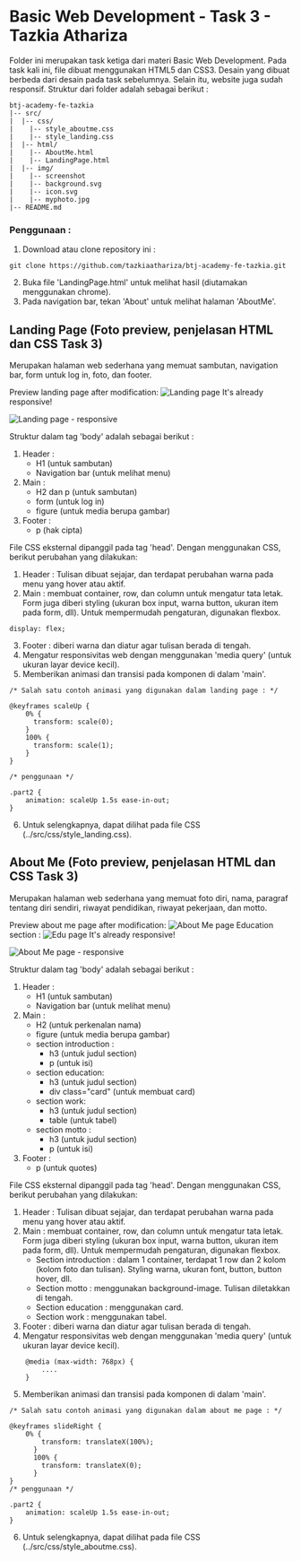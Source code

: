 # Basic Web Development - Task 3 - Tazkia Athariza

Folder ini merupakan task ketiga dari materi Basic Web Development. Pada task kali ini, file dibuat menggunakan HTML5 dan CSS3. Desain yang dibuat berbeda dari desain pada task sebelumnya. Selain itu, website juga sudah responsif. Struktur dari folder adalah sebagai berikut :

```
btj-academy-fe-tazkia
|-- src/
|  |-- css/
|    |-- style_aboutme.css
|    |-- style_landing.css
|  |-- html/
|    |-- AboutMe.html
|    |-- LandingPage.html
|  |-- img/
|    |-- screenshot
|    |-- background.svg
|    |-- icon.svg
|    |-- myphoto.jpg
|-- README.md
```

### Penggunaan :
1. Download atau clone repository ini :
```
git clone https://github.com/tazkiaathariza/btj-academy-fe-tazkia.git
```
2. Buka file 'LandingPage.html' untuk melihat hasil (diutamakan menggunakan chrome).
3. Pada navigation bar, tekan 'About' untuk melihat halaman 'AboutMe'.

## Landing Page (Foto preview, penjelasan HTML dan CSS Task 3)

Merupakan halaman web sederhana yang memuat sambutan, navigation bar, form untuk log in, foto, dan footer. 

Preview landing page after modification:
![Landing page](/src/img/screenshot/landing_after.png)
It's already responsive!

![Landing page - responsive](/src/img/screenshot/responsive_landing.png)

Struktur dalam tag 'body' adalah sebagai berikut :

1. Header :
    - H1 (untuk sambutan)
    - Navigation bar (untuk melihat menu)
2. Main :
    - H2 dan p (untuk sambutan)
    - form (untuk log in)
    - figure (untuk media berupa gambar)
3. Footer :
    - p (hak cipta)

File CSS eksternal dipanggil pada tag 'head'. Dengan menggunakan CSS, berikut perubahan yang dilakukan:
1. Header : Tulisan dibuat sejajar, dan terdapat perubahan warna pada menu yang hover atau aktif.
2. Main : membuat container, row, dan column untuk mengatur tata letak. Form juga diberi styling (ukuran box input, warna button, ukuran item pada form, dll). Untuk mempermudah pengaturan, digunakan flexbox.
```
display: flex;
```
3. Footer : diberi warna dan diatur agar tulisan berada di tengah.
4. Mengatur responsivitas web dengan menggunakan 'media query' (untuk ukuran layar device kecil).
5. Memberikan animasi dan transisi pada komponen di dalam 'main'. 

```
/* Salah satu contoh animasi yang digunakan dalam landing page : */

@keyframes scaleUp {
    0% {
      transform: scale(0);
    }
    100% {
      transform: scale(1);
    }
}

/* penggunaan */

.part2 {
    animation: scaleUp 1.5s ease-in-out; 
}
```
6. Untuk selengkapnya, dapat dilihat pada file CSS (../src/css/style_landing.css).


## About Me (Foto preview, penjelasan HTML dan CSS Task 3)
Merupakan halaman web sederhana yang memuat foto diri, nama, paragraf tentang diri sendiri, riwayat pendidikan, riwayat pekerjaan, dan motto. 

Preview about me page after modification:
![About Me page](/src/img/screenshot/aboutme_after.png)
Education section :
![Edu page](/src/img/screenshot/education_after.png)
It's already responsive!

![About Me page - responsive](/src/img/screenshot/responsive_aboutme.png)

Struktur dalam tag 'body' adalah sebagai berikut :

1. Header :
    - H1 (untuk sambutan)
    - Navigation bar (untuk melihat menu)
2. Main :
    - H2 (untuk perkenalan nama)
    - figure (untuk media berupa gambar)
    - section introduction :
        - h3 (untuk judul section) 
        - p (untuk isi)
    - section education:
        - h3 (untuk judul section) 
        - div class="card" (untuk membuat card)
    - section work:
        - h3 (untuk judul section) 
        - table (untuk tabel)
    - section motto :
        - h3 (untuk judul section) 
        - p (untuk isi)
3. Footer :
    - p (untuk quotes)

File CSS eksternal dipanggil pada tag 'head'. Dengan menggunakan CSS, berikut perubahan yang dilakukan:
1. Header : Tulisan dibuat sejajar, dan terdapat perubahan warna pada menu yang hover atau aktif.
2. Main : membuat container, row, dan column untuk mengatur tata letak. Form juga diberi styling (ukuran box input, warna button, ukuran item pada form, dll). Untuk mempermudah pengaturan, digunakan flexbox.
    - Section introduction : dalam 1 container, terdapat 1 row dan 2 kolom (kolom foto dan tulisan). Styling warna, ukuran font, button, button hover, dll.
    - Section motto : menggunakan background-image. Tulisan diletakkan di tengah.
    - Section education : menggunakan card.
    - Section work : menggunakan tabel.
3. Footer : diberi warna dan diatur agar tulisan berada di tengah.
4. Mengatur responsivitas web dengan menggunakan 'media query' (untuk ukuran layar device kecil).
```
    @media (max-width: 768px) { 
        ....
    }
```
5. Memberikan animasi dan transisi pada komponen di dalam 'main'. 

```
/* Salah satu contoh animasi yang digunakan dalam about me page : */

@keyframes slideRight {
    0% {
        transform: translateX(100%);
      }
      100% {
        transform: translateX(0);
      }
}
/* penggunaan */

.part2 {
    animation: scaleUp 1.5s ease-in-out; 
}
```
6. Untuk selengkapnya, dapat dilihat pada file CSS (../src/css/style_aboutme.css).
